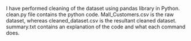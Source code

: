 I have performed cleaning of the dataset using pandas library in Python.
clean.py file contains the python code.
Mall_Customers.csv is the raw dataset, whereas cleaned_dataset.csv is the resultant cleaned dataset.
summary.txt contains an explanation of the code and what each command does.
